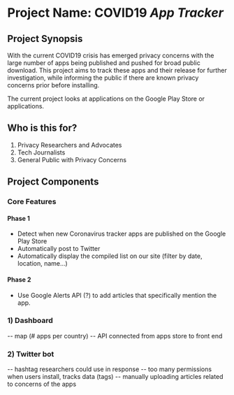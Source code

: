 # Project Name: COVID19 *App Tracker*

## Project Synopsis

With the current COVID19 crisis has emerged privacy concerns with the large number of apps being published and pushed for broad public download. This project aims to track these apps and their release for further investigation, while informing the public if there are known privacy concerns prior before installing.

The current project looks at applications on the Google Play Store or applications.

## Who is this for?

1. Privacy Researchers and Advocates
2. Tech Journalists
3. General Public with Privacy Concerns

## Project Components

### Core Features

#### Phase 1

- Detect when new Coronavirus tracker apps are published on the Google Play Store
- Automatically post to Twitter
- Automatically display the compiled list on our site (filter by date, location, name...)

#### Phase 2
- Use Google Alerts API (?) to add articles that specifically mention the app.

### 1) Dashboard
-- map (# apps per country)
-- API connected from apps store to front end

### 2) Twitter bot
-- hashtag researchers could use in response
-- too many permissions when users install, tracks data (tags)
-- manually uploading articles related to concerns of the apps




